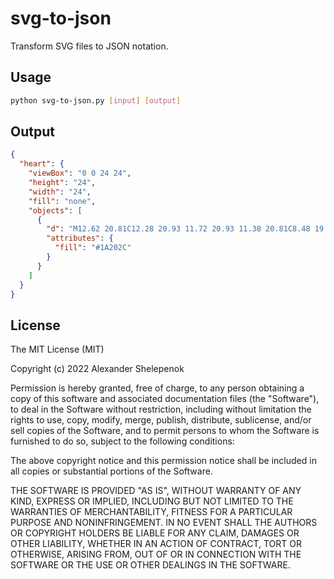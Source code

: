 # svg-to-json

Transform SVG files to JSON notation.

## Usage

```bash
python svg-to-json.py [input] [output]
```

## Output

```json
{
  "heart": {
    "viewBox": "0 0 24 24",
    "height": "24",
    "width": "24",
    "fill": "none",
    "objects": [
      {
        "d": "M12.62 20.81C12.28 20.93 11.72 20.93 11.38 20.81C8.48 19.82 2 15.69 2 8.68998C2 5.59998 4.49 3.09998 7.56 3.09998C9.38 3.09998 10.99 3.97998 12 5.33998C13.01 3.97998 14.63 3.09998 16.44 3.09998C19.51 3.09998 22 5.59998 22 8.68998C22 15.69 15.52 19.82 12.62 20.81Z",
        "attributes": {
          "fill": "#1A202C"
        }
      }
    ]
  }
}
```

## License

The MIT License (MIT)

Copyright (c) 2022 Alexander Shelepenok

Permission is hereby granted, free of charge, to any person obtaining a copy
of this software and associated documentation files (the "Software"), to deal
in the Software without restriction, including without limitation the rights
to use, copy, modify, merge, publish, distribute, sublicense, and/or sell
copies of the Software, and to permit persons to whom the Software is
furnished to do so, subject to the following conditions:

The above copyright notice and this permission notice shall be included in all
copies or substantial portions of the Software.

THE SOFTWARE IS PROVIDED "AS IS", WITHOUT WARRANTY OF ANY KIND, EXPRESS OR
IMPLIED, INCLUDING BUT NOT LIMITED TO THE WARRANTIES OF MERCHANTABILITY,
FITNESS FOR A PARTICULAR PURPOSE AND NONINFRINGEMENT. IN NO EVENT SHALL THE
AUTHORS OR COPYRIGHT HOLDERS BE LIABLE FOR ANY CLAIM, DAMAGES OR OTHER
LIABILITY, WHETHER IN AN ACTION OF CONTRACT, TORT OR OTHERWISE, ARISING FROM,
OUT OF OR IN CONNECTION WITH THE SOFTWARE OR THE USE OR OTHER DEALINGS IN THE
SOFTWARE.
